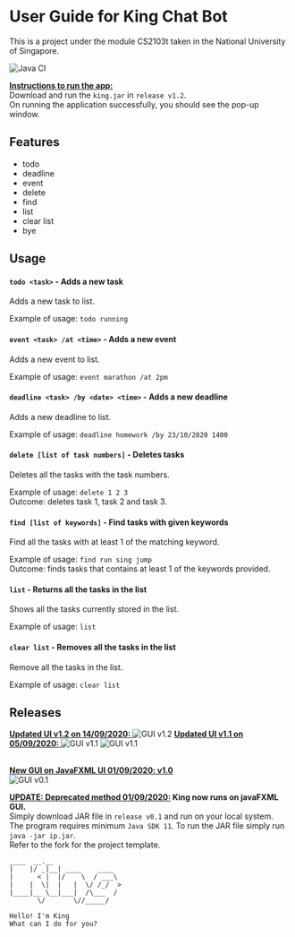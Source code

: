 # User Guide for King Chat Bot
This is a project under the module CS2103t taken in the National University of Singapore.  


<img>![Java CI](https://github.com/todoge/ip/workflows/Java%20CI/badge.svg)</img>

<strong><u>Instructions to run the app:</u></strong>  
Download and run the `king.jar` in `release v1.2`.\
On running the application successfully, you should see the pop-up window.  
## Features 
<ul>
    <li>todo</li>
    <li>deadline</li>
    <li>event</li>
    <li>delete</li>
    <li>find</li>
    <li>list</li>
    <li>clear list</li>
    <li>bye</li>
</ul>

## Usage
#### `todo <task>` - Adds a new task 
Adds a new task to list.  

Example of usage: 
`todo running`


#### `event <task> /at <time>` - Adds a new event
Adds a new event to list.  

Example of usage: 
`event marathon /at 2pm`

#### `deadline <task> /by <date> <time>` - Adds a new deadline
Adds a new deadline to list.  

Example of usage: 
`deadline homework /by 23/10/2020 1400`

#### `delete [list of task numbers]` - Deletes tasks
Deletes all the tasks with the task numbers.  

Example of usage: 
`delete 1 2 3`  
Outcome: deletes task 1, task 2 and task 3.

#### `find [list of keywords]` - Find tasks with given keywords
Find all the tasks with at least 1 of the matching keyword.  

Example of usage: 
`find run sing jump`  
Outcome: finds tasks that contains at least 1 of the keywords provided.

#### `list` - Returns all the tasks in the list
Shows all the tasks currently stored in the list.

Example of usage: 
`list`  

#### `clear list` - Removes all the tasks in the list
Remove all the tasks in the list.

Example of usage: 
`clear list`  
## Releases
<u><strong> Updated UI v1.2 on 14/09/2020: </strong></u>
![GUI v1.2](https://github.com/todoge/ip/blob/master/docs/Ui.PNG)
<u><strong> Updated UI v1.1 on 05/09/2020: </strong></u>
![GUI v1.1](https://github.com/todoge/ip/blob/master/data/images/ui%20v1.1.PNG)
![GUI v1.1](https://github.com/todoge/ip/blob/master/data/images/ui%20v1.1_2%20PNG.PNG)


<br><u><strong>New GUI on JavaFXML UI 01/09/2020: v1.0</strong></u>\
![GUI v0.1](../data/images/king_gui_v0.1.PNG)


<strong><u>UPDATE: Deprecated method 01/09/2020:</u> King now runs on javaFXML GUI.</strong>\
Simply download JAR file in `release v0.1` and run on your local system.\
The program requires minimum `Java SDK 11`. To run the JAR file simply run `java -jar ip.jar`. \
Refer to the fork for the project template.

   ```
   ____  __.__
  |    |/ _|__| ____    ____
  |      < |  |/    \  / ___\
  |    |  \|  |   |  \/ /_/  >
  |____|__ \__|___|  /\___  /
          \/       \//_____/
  
  Hello! I'm King
  What can I do for you?
   ```
